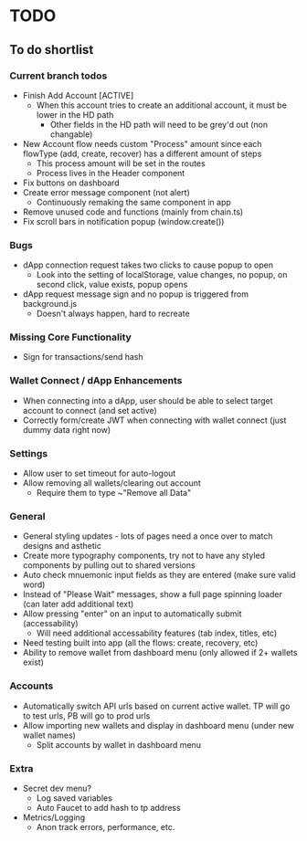 # TODO
## To do shortlist

### Current branch todos
* Finish Add Account [ACTIVE]
  - When this account tries to create an additional account, it must be lower in the HD path
    - Other fields in the HD path will need to be grey'd out (non changable)
* New Account flow needs custom "Process" amount since each flowType (add, create, recover) has a different amount of steps
  - This process amount will be set in the routes
  - Process lives in the Header component
* Fix buttons on dashboard
* Create error message component (not alert)
  - Continuously remaking the same component in app
* Remove unused code and functions (mainly from chain.ts)
* Fix scroll bars in notification popup (window.create())

### Bugs
* dApp connection request takes two clicks to cause popup to open 
  - Look into the setting of localStorage, value changes, no popup, on second click, value exists, popup opens
* dApp request message sign and no popup is triggered from background.js
  - Doesn't always happen, hard to recreate

### Missing Core Functionality
* Sign for transactions/send hash

### Wallet Connect / dApp Enhancements
* When connecting into a dApp, user should be able to select target account to connect (and set active)
* Correctly form/create JWT when connecting with wallet connect (just dummy data right now)

### Settings
* Allow user to set timeout for auto-logout
* Allow removing all wallets/clearing out account
  - Require them to type ~"Remove all Data"

### General
* General styling updates - lots of pages need a once over to match designs and asthetic
* Create more typography components, try not to have any styled components by pulling out to shared versions
* Auto check mnuemonic input fields as they are entered (make sure valid word)
* Instead of "Please Wait" messages, show a full page spinning loader (can later add additional text)
* Allow pressing "enter" on an input to automatically submit (accessability)
  - Will need additional accessability features (tab index, titles, etc)
* Need testing built into app (all the flows: create, recovery, etc)
* Ability to remove wallet from dashboard menu (only allowed if 2+ wallets exist)

### Accounts
* Automatically switch API urls based on current active wallet.  TP will go to test urls, PB will go to prod urls
* Allow importing new wallets and display in dashboard menu (under new wallet names)
  - Split accounts by wallet in dashboard menu

### Extra
* Secret dev menu?
  - Log saved variables
  - Auto Faucet to add hash to tp address
* Metrics/Logging
  - Anon track errors, performance, etc.